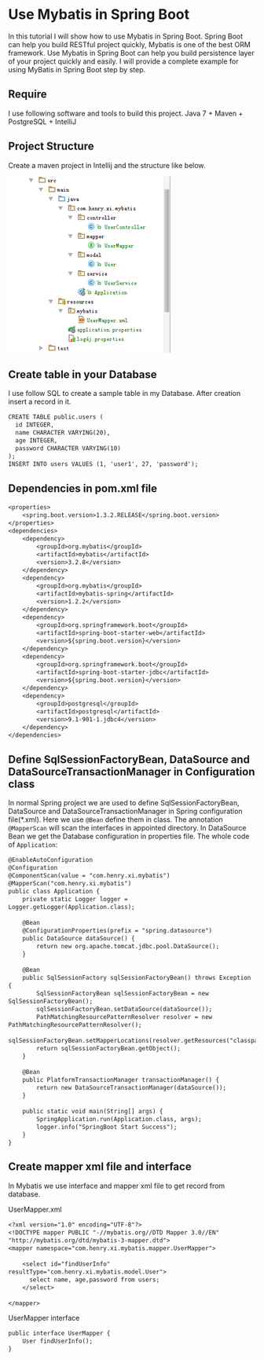 # Use Mybatis in Spring Boot

In this tutorial I will show how to use Mybatis in Spring Boot. Spring Boot can help you build
RESTful project quickly, Mybatis is one of the best ORM framework. Use Mybatis in Spring Boot
can help you build persistence layer of your project quickly and easily. I will provide a complete
example for using MyBatis in Spring Boot step by step.

## Require
I use following software and tools to build this project.
Java 7 + Maven + PostgreSQL + IntelliJ

## Project Structure
Create a maven project in Intellij and the structure like below.

![Project Structure](./Spring_Mybatis.png?raw=true )

## Create table in your Database
I use follow SQL to create a sample table in my Database. After
creation insert a record in it.
```
CREATE TABLE public.users (
  id INTEGER,
  name CHARACTER VARYING(20),
  age INTEGER,
  password CHARACTER VARYING(10)
);
INSERT INTO users VALUES (1, 'user1', 27, 'password');
```
## Dependencies in pom.xml file
```
<properties>
    <spring.boot.version>1.3.2.RELEASE</spring.boot.version>
</properties>
<dependencies>
    <dependency>
        <groupId>org.mybatis</groupId>
        <artifactId>mybatis</artifactId>
        <version>3.2.8</version>
    </dependency>
    <dependency>
        <groupId>org.mybatis</groupId>
        <artifactId>mybatis-spring</artifactId>
        <version>1.2.2</version>
    </dependency>
    <dependency>
        <groupId>org.springframework.boot</groupId>
        <artifactId>spring-boot-starter-web</artifactId>
        <version>${spring.boot.version}</version>
    </dependency>
    <dependency>
        <groupId>org.springframework.boot</groupId>
        <artifactId>spring-boot-starter-jdbc</artifactId>
        <version>${spring.boot.version}</version>
    </dependency>
    <dependency>
        <groupId>postgresql</groupId>
        <artifactId>postgresql</artifactId>
        <version>9.1-901-1.jdbc4</version>
    </dependency>
</dependencies>
```
## Define SqlSessionFactoryBean, DataSource and DataSourceTransactionManager in Configuration class
In normal Spring project we are used to define SqlSessionFactoryBean, DataSource and
DataSourceTransactionManager in Spring configuration file(*.xml). Here we use ``@Bean``
define them in class. The annotation ``@MapperScan`` will scan the interfaces in appointed
directory. In DataSource Bean we get the Database configuration in properties file.
The whole code of ``Application``:
```
@EnableAutoConfiguration
@Configuration
@ComponentScan(value = "com.henry.xi.mybatis")
@MapperScan("com.henry.xi.mybatis")
public class Application {
    private static Logger logger = Logger.getLogger(Application.class);

    @Bean
    @ConfigurationProperties(prefix = "spring.datasource")
    public DataSource dataSource() {
        return new org.apache.tomcat.jdbc.pool.DataSource();
    }

    @Bean
    public SqlSessionFactory sqlSessionFactoryBean() throws Exception {
        SqlSessionFactoryBean sqlSessionFactoryBean = new SqlSessionFactoryBean();
        sqlSessionFactoryBean.setDataSource(dataSource());
        PathMatchingResourcePatternResolver resolver = new PathMatchingResourcePatternResolver();
        sqlSessionFactoryBean.setMapperLocations(resolver.getResources("classpath:/mybatis/*.xml"));
        return sqlSessionFactoryBean.getObject();
    }

    @Bean
    public PlatformTransactionManager transactionManager() {
        return new DataSourceTransactionManager(dataSource());
    }

    public static void main(String[] args) {
        SpringApplication.run(Application.class, args);
        logger.info("SpringBoot Start Success");
    }
}
```
## Create mapper xml file and interface
In Mybatis we use interface and mapper xml file to get record from database.

UserMapper.xml
```
<?xml version="1.0" encoding="UTF-8"?>
<!DOCTYPE mapper PUBLIC "-//mybatis.org//DTD Mapper 3.0//EN" "http://mybatis.org/dtd/mybatis-3-mapper.dtd">
<mapper namespace="com.henry.xi.mybatis.mapper.UserMapper">

    <select id="findUserInfo" resultType="com.henry.xi.mybatis.model.User">
      select name, age,password from users;
    </select>

</mapper>
```
UserMapper interface
```
public interface UserMapper {
    User findUserInfo();
}
```
